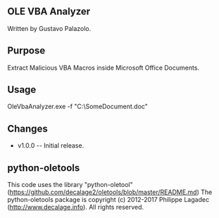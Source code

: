 ## OLE VBA Analyzer
Written by Gustavo Palazolo.

## Purpose
Extract Malicious VBA Macros inside Microsoft Office Documents.

## Usage
OleVbaAnalyzer.exe -f "C:\SomeDocument.doc"

## Changes
* v1.0.0 -- Initial release.

## python-oletools
This code uses the library "python-oletool"(https://github.com/decalage2/oletools/blob/master/README.md)
The python-oletools package is copyright (c) 2012-2017 Philippe Lagadec (http://www.decalage.info). All rights reserved.
